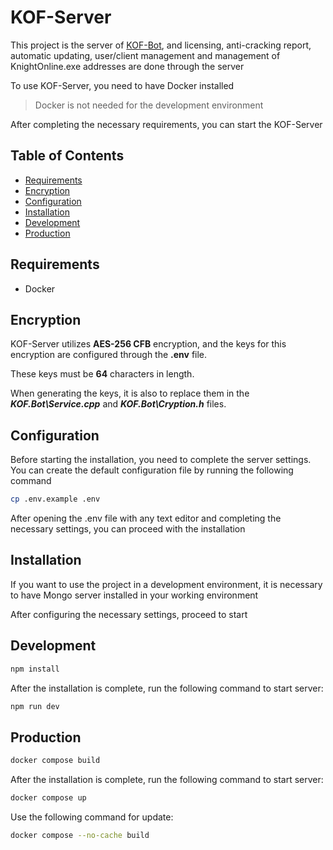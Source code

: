 # KOF-Server

This project is the server of [KOF-Bot](https://github.com/trkyshorty/KOF-Bot), and licensing, anti-cracking report, automatic updating, user/client management and management of KnightOnline.exe addresses are done through the server

To use KOF-Server, you need to have Docker installed

> Docker is not needed for the development environment

After completing the necessary requirements, you can start the KOF-Server

## Table of Contents

- [Requirements](#requirements)
- [Encryption](#encryption)
- [Configuration](#configuration)
- [Installation](#installation)
- [Development](#development)
- [Production](#production)

## Requirements

- Docker

## Encryption

KOF-Server utilizes **AES-256 CFB** encryption, and the keys for this encryption are configured through the **.env** file.

These keys must be **64** characters in length.

When generating the keys, it is also to replace them in the ***KOF.Bot\Service.cpp*** and ***KOF.Bot\Cryption.h*** files.

## Configuration

Before starting the installation, you need to complete the server settings. You can create the default configuration file by running the following command

```bash
cp .env.example .env
```

After opening the .env file with any text editor and completing the necessary settings, you can proceed with the installation

## Installation

If you want to use the project in a development environment, it is necessary to have Mongo server installed in your working environment

After configuring the necessary settings, proceed to start

## Development

```bash
npm install
```

After the installation is complete, run the following command to start server:

```bash
npm run dev
```

## Production

```bash
docker compose build
```

After the installation is complete, run the following command to start server:

```bash
docker compose up
```

Use the following command for update:

```bash
docker compose --no-cache build
```
